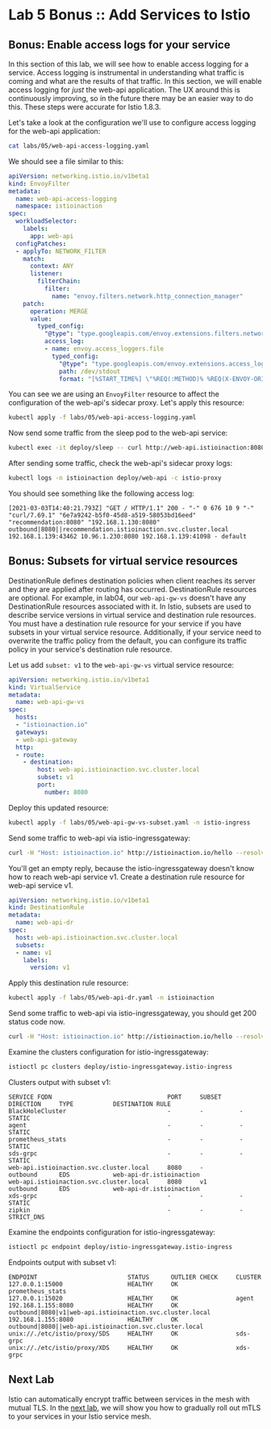 # Lab 5 Bonus :: Add Services to Istio

## Bonus: Enable access logs for your service

In this section of this lab, we will see how to enable access logging for a service. Access logging is instrumental in understanding what traffic is coming and what are the results of that traffic. In this section, we will enable access logging for *just* the web-api application. The UX around this is continuously improving, so in the future there may be an easier way to do this. These steps were accurate for Istio 1.8.3. 

Let's take a look at the configuration we'll use to configure access logging for the web-api application:

```bash
cat labs/05/web-api-access-logging.yaml
```

We should see a file similar to this:

```yaml
apiVersion: networking.istio.io/v1beta1
kind: EnvoyFilter
metadata:
  name: web-api-access-logging
  namespace: istioinaction
spec:
  workloadSelector:
    labels:
      app: web-api
  configPatches:
  - applyTo: NETWORK_FILTER
    match:
      context: ANY
      listener:
        filterChain:
          filter:
            name: "envoy.filters.network.http_connection_manager"
    patch:
      operation: MERGE
      value:
        typed_config:
          "@type": "type.googleapis.com/envoy.extensions.filters.network.http_connection_manager.v3.HttpConnectionManager"
          access_log:
          - name: envoy.access_loggers.file
            typed_config:
              "@type": "type.googleapis.com/envoy.extensions.access_loggers.file.v3.FileAccessLog"
              path: /dev/stdout
              format: "[%START_TIME%] \"%REQ(:METHOD)% %REQ(X-ENVOY-ORIGINAL-PATH?:PATH)% %PROTOCOL%\" %RESPONSE_CODE% %RESPONSE_FLAGS% \"%UPSTREAM_TRANSPORT_FAILURE_REASON%\" %BYTES_RECEIVED% %BYTES_SENT% %DURATION% %RESP(X-ENVOY-UPSTREAM-SERVICE-TIME)% \"%REQ(X-FORWARDED-FOR)%\" \"%REQ(USER-AGENT)%\" \"%REQ(X-REQUEST-ID)%\" \"%REQ(:AUTHORITY)%\" \"%UPSTREAM_HOST%\" %UPSTREAM_CLUSTER% %UPSTREAM_LOCAL_ADDRESS% %DOWNSTREAM_LOCAL_ADDRESS% %DOWNSTREAM_REMOTE_ADDRESS% %REQUESTED_SERVER_NAME% %ROUTE_NAME%\n"
```

You can see we are using an `EnvoyFilter` resource to affect the configuration of the web-api's sidecar proxy. Let's apply this resource:

```bash
kubectl apply -f labs/05/web-api-access-logging.yaml
```

Now send some traffic from the sleep pod to the web-api service:

```bash
kubectl exec -it deploy/sleep -- curl http://web-api.istioinaction:8080/
```

After sending some traffic, check the web-api's sidecar proxy logs:

```bash
kubectl logs -n istioinaction deploy/web-api -c istio-proxy
```

You should see something like the following access log:

```
[2021-03-03T14:40:21.793Z] "GET / HTTP/1.1" 200 - "-" 0 676 10 9 "-" "curl/7.69.1" "6e7a9242-b5f0-45d8-a519-58053bd16eed" "recommendation:8080" "192.168.1.130:8080" outbound|8080||recommendation.istioinaction.svc.cluster.local 192.168.1.139:43462 10.96.1.230:8080 192.168.1.139:41098 - default
```

##  Bonus: Subsets for virtual service resources

DestinationRule defines destination policies when client reaches its server and they are applied after routing has occurred.  DestinationRule resources are optional. For example, in lab04, our `web-api-gw-vs` doesn't have any DestinationRule resources associated with it.  In Istio, subsets are used to describe service versions in virtual service and destination rule resources. You must have a destination rule resource for your service if you have subsets in your virtual service resource. Additionally, if your service need to overwrite the traffic policy from the default, you can configure its traffic policy in your service's destination rule resource.

Let us add `subset: v1` to the `web-api-gw-vs` virtual service resource:

```yaml
apiVersion: networking.istio.io/v1beta1
kind: VirtualService
metadata:
  name: web-api-gw-vs
spec:
  hosts:
  - "istioinaction.io"
  gateways:
  - web-api-gateway
  http:
  - route:
    - destination:
        host: web-api.istioinaction.svc.cluster.local
        subset: v1
        port:
          number: 8080
```

Deploy this updated resource:

```bash
kubectl apply -f labs/05/web-api-gw-vs-subset.yaml -n istio-ingress
```

Send some traffic to web-api via istio-ingressgateway:

```bash
curl -H "Host: istioinaction.io" http://istioinaction.io/hello --resolve istioinaction.io:80:$GATEWAY_IP 
```

You'll get an empty reply, because the istio-ingressgateway doesn't know how to reach web-api service v1.  Create a destination rule resource for web-api service v1.

```yaml
apiVersion: networking.istio.io/v1beta1
kind: DestinationRule
metadata:
  name: web-api-dr
spec:
  host: web-api.istioinaction.svc.cluster.local
  subsets:
  - name: v1
    labels:
      version: v1
```

Apply this destination rule resource:

```bash
kubectl apply -f labs/05/web-api-dr.yaml -n istioinaction
```

Send some traffic to web-api via istio-ingressgateway, you should get 200 status code now.

```bash
curl -H "Host: istioinaction.io" http://istioinaction.io/hello --resolve istioinaction.io:80:$GATEWAY_IP 
```

Examine the clusters configuration for istio-ingressgateway:

```bash
istioctl pc clusters deploy/istio-ingressgateway.istio-ingress
```

Clusters output with subset v1:

```
SERVICE FQDN                                PORT     SUBSET     DIRECTION     TYPE           DESTINATION RULE
BlackHoleCluster                            -        -          -             STATIC         
agent                                       -        -          -             STATIC         
prometheus_stats                            -        -          -             STATIC         
sds-grpc                                    -        -          -             STATIC         
web-api.istioinaction.svc.cluster.local     8080     -          outbound      EDS            web-api-dr.istioinaction
web-api.istioinaction.svc.cluster.local     8080     v1         outbound      EDS            web-api-dr.istioinaction
xds-grpc                                    -        -          -             STATIC         
zipkin                                      -        -          -             STRICT_DNS    
```

Examine the endpoints configuration for istio-ingressgateway:

```bash
istioctl pc endpoint deploy/istio-ingressgateway.istio-ingress 
```

Endpoints output with subset v1:

```
ENDPOINT                         STATUS      OUTLIER CHECK     CLUSTER
127.0.0.1:15000                  HEALTHY     OK                prometheus_stats
127.0.0.1:15020                  HEALTHY     OK                agent
192.168.1.155:8080               HEALTHY     OK                outbound|8080|v1|web-api.istioinaction.svc.cluster.local
192.168.1.155:8080               HEALTHY     OK                outbound|8080||web-api.istioinaction.svc.cluster.local
unix://./etc/istio/proxy/SDS     HEALTHY     OK                sds-grpc
unix://./etc/istio/proxy/XDS     HEALTHY     OK                xds-grpc
```


## Next Lab

Istio can automatically encrypt traffic between services in the mesh with mutual TLS. In the [next lab](06-mtls-rollout.md), we will show you how to gradually roll out mTLS to your services in your Istio service mesh.